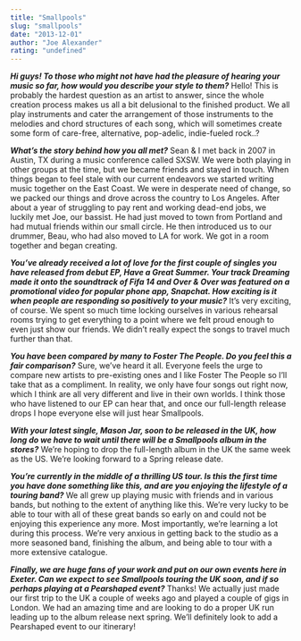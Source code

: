 ```yaml
---
title: "Smallpools"
slug: "smallpools"
date: "2013-12-01"
author: "Joe Alexander"
rating: "undefined"
---
```


_**Hi guys! To those who might not have had the pleasure of hearing your music so far, how would you describe your style to them?**_ Hello! This is probably the hardest question as an artist to answer, since the whole creation process makes us all a bit delusional to the finished product. We all play instruments and cater the arrangement of those instruments to the melodies and chord structures of each song, which will sometimes create some form of care-free, alternative, pop-adelic, indie-fueled rock..?

_**What’s the story behind how you all met?**_ Sean & I met back in 2007 in Austin, TX during a music conference called SXSW. We were both playing in other groups at the time, but we became friends and stayed in touch. When things began to feel stale with our current endeavors we started writing music together on the East Coast. We were in desperate need of change, so we packed our things and drove across the country to Los Angeles. After about a year of struggling to pay rent and working dead-end jobs, we luckily met Joe, our bassist. He had just moved to town from Portland and had mutual friends within our small circle. He then introduced us to our drummer, Beau, who had also moved to LA for work. We got in a room together and began creating.

_**You’ve already received a lot of love for the first couple of singles you have released from debut EP, Have a Great Summer. Your track Dreaming made it onto the soundtrack of Fifa 14 and Over & Over was featured on a promotional video for popular phone app, Snapchat. How exciting is it when people are responding so positively to your music?**_ It’s very exciting, of course. We spent so much time locking ourselves in various rehearsal rooms trying to get everything to a point where we felt proud enough to even just show our friends. We didn’t really expect the songs to travel much further than that.

_**You have been compared by many to Foster The People. Do you feel this a fair comparison?**_ Sure, we’ve heard it all. Everyone feels the urge to compare new artists to pre-existing ones and I like Foster The People so I’ll take that as a compliment. In reality, we only have four songs out right now, which I think are all very different and live in their own worlds. I think those who have listened to our EP can hear that, and once our full-length release drops I hope everyone else will just hear Smallpools.

_**With your latest single, Mason Jar, soon to be released in the UK, how long do we have to wait until there will be a Smallpools album in the stores?**_ We’re hoping to drop the full-length album in the UK the same week as the US. We’re looking forward to a Spring release date.

_**You’re currently in the middle of a thrilling US tour. Is this the first time you have done something like this, and are you enjoying the lifestyle of a touring band?**_ We all grew up playing music with friends and in various bands, but nothing to the extent of anything like this. We’re very lucky to be able to tour with all of these great bands so early on and could not be enjoying this experience any more. Most importantly, we’re learning a lot during this process. We’re very anxious in getting back to the studio as a more seasoned band, finishing the album, and being able to tour with a more extensive catalogue.

_**Finally, we are huge fans of your work and put on our own events here in Exeter. Can we expect to see Smallpools touring the UK soon, and if so perhaps playing at a Pearshaped event?**_ Thanks! We actually just made our first trip to the UK a couple of weeks ago and played a couple of gigs in London. We had an amazing time and are looking to do a proper UK run leading up to the album release next spring. We’ll definitely look to add a Pearshaped event to our itinerary!
